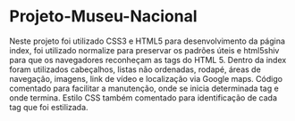 # Projeto-Museu-Nacional
Neste projeto foi utilizado CSS3 e HTML5 para desenvolvimento da página index, foi utilizado normalize para preservar os padrões úteis e html5shiv para que os navegadores reconheçam as tags do HTML 5.
Dentro da index foram utilizados cabeçalhos, listas não ordenadas, rodapé, áreas de navegação, imagens, link de vídeo e localização via Google maps.
Código comentado para facilitar a manutenção, onde se inicia determinada tag e onde termina. Estilo CSS também comentado para identificação de cada tag que foi estilizada.
